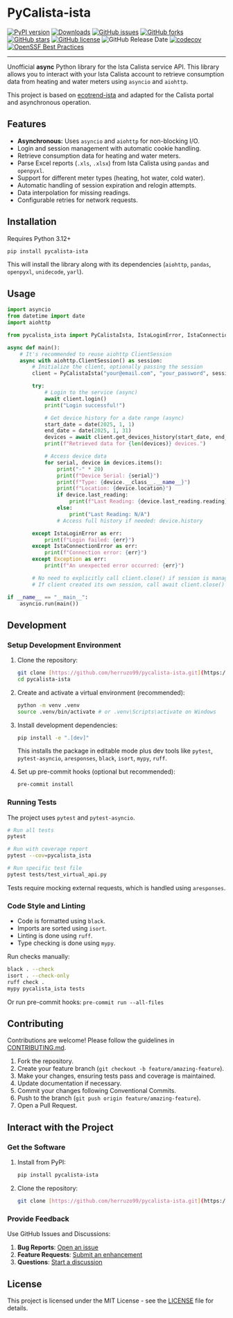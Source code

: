 # PyCalista-ista

[![PyPI version](https://badge.fury.io/py/pycalista-ista.svg)](https://badge.fury.io/py/pycalista-ista) [![Downloads](https://pepy.tech/badge/pycalista-ista)](https://pepy.tech/project/pycalista-ista)
[![GitHub issues](https://img.shields.io/github/issues/herruzo99/pycalista-ista?style=for-the-badge&logo=github)](https://github.com/herruzo99/pycalista-ista/issues)
[![GitHub forks](https://img.shields.io/github/forks/herruzo99/pycalista-ista?style=for-the-badge&logo=github)](https://github.com/herruzo99/pycalista-ista)
[![GitHub stars](https://img.shields.io/github/stars/herruzo99/pycalista-ista?style=for-the-badge&logo=github)](https://github.com/herruzo99/pycalista-ista)
[![GitHub license](https://img.shields.io/github/license/herruzo99/pycalista-ista?style=for-the-badge&logo=github)](https://github.com/herruzo99/pycalista-ista/blob/main/LICENSE)
![GitHub Release Date](https://img.shields.io/github/release-date/herruzo99/pycalista-ista?style=for-the-badge&logo=github)
[![codecov](https://codecov.io/github/herruzo99/pycalista-ista/branch/main/graph/badge.svg?token=BHU8J3OVRT)](https://codecov.io/github/herruzo99/pycalista-ista)
[![OpenSSF Best Practices](https://www.bestpractices.dev/projects/9868/badge)](https://www.bestpractices.dev/projects/9868)

---

Unofficial **async** Python library for the Ista Calista service API. This library allows you to interact with your Ista Calista account to retrieve consumption data from heating and water meters using `asyncio` and `aiohttp`.

This project is based on [ecotrend-ista](https://github.com/Ludy87/ecotrend-ista) and adapted for the Calista portal and asynchronous operation.

## Features

-   **Asynchronous:** Uses `asyncio` and `aiohttp` for non-blocking I/O.
-   Login and session management with automatic cookie handling.
-   Retrieve consumption data for heating and water meters.
-   Parse Excel reports (`.xls`, `.xlsx`) from Ista Calista using `pandas` and `openpyxl`.
-   Support for different meter types (heating, hot water, cold water).
-   Automatic handling of session expiration and relogin attempts.
-   Data interpolation for missing readings.
-   Configurable retries for network requests.

## Installation

Requires Python 3.12+

```bash
pip install pycalista-ista
```

This will install the library along with its dependencies (`aiohttp`, `pandas`, `openpyxl`, `unidecode`, `yarl`).

## Usage

```python
import asyncio
from datetime import date
import aiohttp

from pycalista_ista import PyCalistaIsta, IstaLoginError, IstaConnectionError

async def main():
    # It's recommended to reuse aiohttp ClientSession
    async with aiohttp.ClientSession() as session:
        # Initialize the client, optionally passing the session
        client = PyCalistaIsta("your@email.com", "your_password", session=session)

        try:
            # Login to the service (async)
            await client.login()
            print("Login successful!")

            # Get device history for a date range (async)
            start_date = date(2025, 1, 1)
            end_date = date(2025, 1, 31)
            devices = await client.get_devices_history(start_date, end_date)
            print(f"Retrieved data for {len(devices)} devices.")

            # Access device data
            for serial, device in devices.items():
                print("-" * 20)
                print(f"Device Serial: {serial}")
                print(f"Type: {device.__class__.__name__}")
                print(f"Location: {device.location}")
                if device.last_reading:
                    print(f"Last Reading: {device.last_reading.reading} on {device.last_reading.date.date()}")
                else:
                    print("Last Reading: N/A")
                # Access full history if needed: device.history

        except IstaLoginError as err:
            print(f"Login failed: {err}")
        except IstaConnectionError as err:
            print(f"Connection error: {err}")
        except Exception as err:
            print(f"An unexpected error occurred: {err}")

        # No need to explicitly call client.close() if session is managed externally
        # If client created its own session, call await client.close()

if __name__ == "__main__":
    asyncio.run(main())
```

## Development

### Setup Development Environment

1.  Clone the repository:
    ```bash
    git clone [https://github.com/herruzo99/pycalista-ista.git](https://github.com/herruzo99/pycalista-ista.git)
    cd pycalista-ista
    ```
2.  Create and activate a virtual environment (recommended):
    ```bash
    python -m venv .venv
    source .venv/bin/activate # or .venv\Scripts\activate on Windows
    ```
3.  Install development dependencies:
    ```bash
    pip install -e ".[dev]"
    ```
    This installs the package in editable mode plus dev tools like `pytest`, `pytest-asyncio`, `aresponses`, `black`, `isort`, `mypy`, `ruff`.

4.  Set up pre-commit hooks (optional but recommended):
    ```bash
    pre-commit install
    ```

### Running Tests

The project uses `pytest` and `pytest-asyncio`.

```bash
# Run all tests
pytest

# Run with coverage report
pytest --cov=pycalista_ista

# Run specific test file
pytest tests/test_virtual_api.py
```

Tests require mocking external requests, which is handled using `aresponses`.

### Code Style and Linting

-   Code is formatted using `black`.
-   Imports are sorted using `isort`.
-   Linting is done using `ruff`.
-   Type checking is done using `mypy`.

Run checks manually:
```bash
black . --check
isort . --check-only
ruff check .
mypy pycalista_ista tests
```
Or run pre-commit hooks: `pre-commit run --all-files`

## Contributing

Contributions are welcome! Please follow the guidelines in [CONTRIBUTING.md](CONTRIBUTING.md).

1.  Fork the repository.
2.  Create your feature branch (`git checkout -b feature/amazing-feature`).
3.  Make your changes, ensuring tests pass and coverage is maintained.
4.  Update documentation if necessary.
5.  Commit your changes following Conventional Commits.
6.  Push to the branch (`git push origin feature/amazing-feature`).
7.  Open a Pull Request.

## Interact with the Project

### Get the Software

1.  Install from PyPI:
    ```bash
    pip install pycalista-ista
    ```
2.  Clone the repository:
    ```bash
    git clone [https://github.com/herruzo99/pycalista-ista.git](https://github.com/herruzo99/pycalista-ista.git)
    ```

### Provide Feedback

Use GitHub Issues and Discussions:

1.  **Bug Reports**: [Open an issue](https://github.com/herruzo99/pycalista-ista/issues/new?template=bug_report.md)
2.  **Feature Requests**: [Submit an enhancement](https://github.com/herruzo99/pycalista-ista/issues/new?template=feature_request.md)
3.  **Questions**: [Start a discussion](https://github.com/herruzo99/pycalista-ista/discussions)

## License

This project is licensed under the MIT License - see the [LICENSE](LICENSE) file for details.
